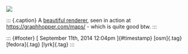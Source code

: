 ![](../media/97209663225.png%20)

::: {.caption}
A [beautiful renderer](https://geodienste.lyrk.de/), seen in action at
<https://graphhopper.com/maps/> - which is quite good btw.
:::

::: {#footer}
[ September 11th, 2014 12:04pm ]{#timestamp} [osm]{.tag} [fedora]{.tag}
[lyrk]{.tag}
:::
